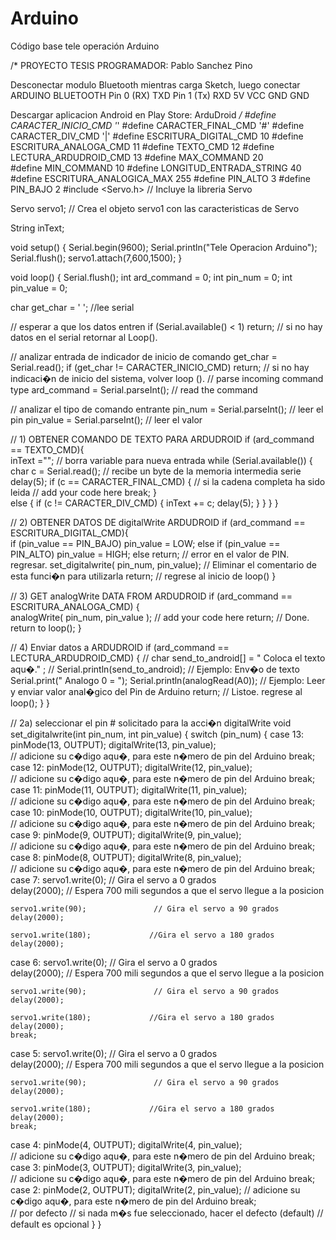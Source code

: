 # Arduino
Código base tele operación Arduino

/*
 PROYECTO TESIS
 PROGRAMADOR: Pablo Sanchez Pino


Desconectar modulo Bluetooth mientras carga Sketch, luego conectar
ARDUINO  BLUETOOTH
Pin 0 (RX)  TXD
Pin 1 (Tx)  RXD
5V    VCC
GND   GND

Descargar aplicacion Android en Play Store:  ArduDroid 
*/
#define CARACTER_INICIO_CMD '*'
#define CARACTER_FINAL_CMD '#'
#define CARACTER_DIV_CMD '|'
#define ESCRITURA_DIGITAL_CMD 10
#define ESCRITURA_ANALOGA_CMD 11
#define TEXTO_CMD 12
#define LECTURA_ARDUDROID_CMD 13
#define MAX_COMMAND 20  
#define MIN_COMMAND 10 
#define LONGITUD_ENTRADA_STRING 40
#define ESCRITURA_ANALOGICA_MAX 255
#define PIN_ALTO 3
#define PIN_BAJO 2
#include <Servo.h>                // Incluye la libreria Servo
 
Servo servo1;                    // Crea el objeto servo1 con las caracteristicas de Servo



String inText;

void setup() {
  Serial.begin(9600);
  Serial.println("Tele Operacion Arduino");
  Serial.flush();
  servo1.attach(7,600,1500);
}

void loop()
{
  Serial.flush();
  int ard_command = 0;
  int pin_num = 0;
  int pin_value = 0;

  char get_char = ' ';  //lee serial

  // esperar a que los datos entren
  if (Serial.available() < 1) return; // si no hay datos en el serial retornar al Loop().

  // analizar entrada de indicador de inicio de comando
  get_char = Serial.read();
  if (get_char != CARACTER_INICIO_CMD) return; // si no hay indicaci�n de inicio del sistema, volver  loop ().
  // parse incoming command type
  ard_command = Serial.parseInt(); // read the command
  
  // analizar el tipo de comando entrante
  pin_num = Serial.parseInt(); // leer el pin
  pin_value = Serial.parseInt();  // leer el valor

  // 1) OBTENER COMANDO DE TEXTO PARA ARDUDROID
  if (ard_command == TEXTO_CMD){   
    inText =""; // borra variable para nueva entrada
    while (Serial.available())  {
      char c = Serial.read();  // recibe un byte de la memoria intermedia serie
      delay(5);
      if (c == CARACTER_FINAL_CMD) { // si la cadena completa ha sido leida
        // add your code here
        break;
      }              
      else {
        if (c !=  CARACTER_DIV_CMD) {
          inText += c; 
          delay(5);
        }
      }
    }
  }

  // 2) OBTENER DATOS DE digitalWrite ARDUDROID
  if (ard_command == ESCRITURA_DIGITAL_CMD){  
    if (pin_value == PIN_BAJO) pin_value = LOW;
    else if (pin_value == PIN_ALTO) pin_value = HIGH;
    else return; // error en el valor de PIN. regresar.
    set_digitalwrite( pin_num,  pin_value);  // Eliminar el comentario de esta funci�n para utilizarla
    return;  // regrese al inicio de loop()
  }

  // 3) GET analogWrite DATA FROM ARDUDROID
  if (ard_command == ESCRITURA_ANALOGA_CMD) {  
    analogWrite(  pin_num, pin_value ); 
    // add your code here
    return;  // Done. return to loop();
  }

  // 4) Enviar datos a ARDUDROID
  if (ard_command == LECTURA_ARDUDROID_CMD) { 
    // char send_to_android[] = " Coloca el texto aqu�." ;
    // Serial.println(send_to_android);   // Ejemplo: Env�o de texto
    Serial.print(" Analogo 0 = "); 
    Serial.println(analogRead(A0));  // Ejemplo: Leer y enviar valor anal�gico del Pin de Arduino
    return;  // Listoe. regrese al loop();
  }
}

// 2a) seleccionar el pin # solicitado para la acci�n digitalWrite
void set_digitalwrite(int pin_num, int pin_value)
{
  switch (pin_num) {
  case 13:
    pinMode(13, OUTPUT);
    digitalWrite(13, pin_value);  
    // adicione su c�digo aqu�, para este n�mero de pin del Arduino
    break;
  case 12:
    pinMode(12, OUTPUT);
    digitalWrite(12, pin_value);   
    // adicione su c�digo aqu�, para este n�mero de pin del Arduino
    break;
  case 11:
    pinMode(11, OUTPUT);
    digitalWrite(11, pin_value);         
    // adicione su c�digo aqu�, para este n�mero de pin del Arduino
    break;
  case 10:
    pinMode(10, OUTPUT);
    digitalWrite(10, pin_value);         
    // adicione su c�digo aqu�, para este n�mero de pin del Arduino
    break;
  case 9:
    pinMode(9, OUTPUT);
    digitalWrite(9, pin_value);         
    // adicione su c�digo aqu�, para este n�mero de pin del Arduino
    break;
  case 8:
    pinMode(8, OUTPUT);
    digitalWrite(8, pin_value);         
    // adicione su c�digo aqu�, para este n�mero de pin del Arduino
    break;
  case 7:
    servo1.write(0);                // Gira el servo a 0 grados  
    delay(2000);                     // Espera 700 mili segundos a que el servo llegue a la posicion
   
    servo1.write(90);               // Gira el servo a 90 grados  
    delay(2000);  
                      
    servo1.write(180);             //Gira el servo a 180 grados 
    delay(2000); 
  case 6:
    servo1.write(0);                // Gira el servo a 0 grados  
    delay(2000);                     // Espera 700 mili segundos a que el servo llegue a la posicion
   
    servo1.write(90);               // Gira el servo a 90 grados  
    delay(2000);  
                      
    servo1.write(180);             //Gira el servo a 180 grados 
    delay(2000);
    break;
  case 5:
    servo1.write(0);                // Gira el servo a 0 grados  
    delay(2000);                     // Espera 700 mili segundos a que el servo llegue a la posicion
   
    servo1.write(90);               // Gira el servo a 90 grados  
    delay(2000);  
                      
    servo1.write(180);             //Gira el servo a 180 grados 
    delay(2000);
    break;
  case 4:
    pinMode(4, OUTPUT);
    digitalWrite(4, pin_value);         
    // adicione su c�digo aqu�, para este n�mero de pin del Arduino
    break;
  case 3:
    pinMode(3, OUTPUT);
    digitalWrite(3, pin_value);         
    // adicione su c�digo aqu�, para este n�mero de pin del Arduino
    break;
  case 2:
    pinMode(2, OUTPUT);
    digitalWrite(2, pin_value); 
    // adicione su c�digo aqu�, para este n�mero de pin del Arduino
    break;      
    // por defecto
    // si nada m�s fue seleccionado, hacer el defecto (default)
    // default es opcional
  } 
}
